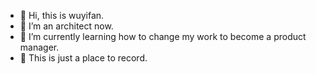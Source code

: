 - 👋 Hi, this is wuyifan.
- 👀 I’m an architect now.
- 🌱 I’m currently learning how to change my work to become a product manager.
- 💞️ This is just a place to record.


